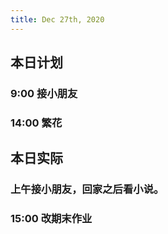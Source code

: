 ```yaml
---
title: Dec 27th, 2020
---
```


## 本日计划
### 9:00 接小朋友
### 14:00 繁花
## 本日实际
### 上午接小朋友，回家之后看小说。
### 15:00 改期末作业
###
